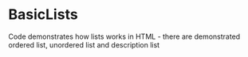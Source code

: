 # BasicLists
Code demonstrates how lists works in HTML - there are demonstrated ordered list, unordered list and description list
